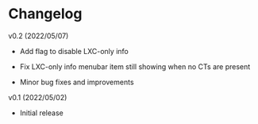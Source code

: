 # Changelog

v0.2 (2022/05/07) 

- Add flag to disable LXC-only info
  
- Fix LXC-only info menubar item still showing when no CTs are present

- Minor bug fixes and improvements
  
v0.1 (2022/05/02)

- Initial release